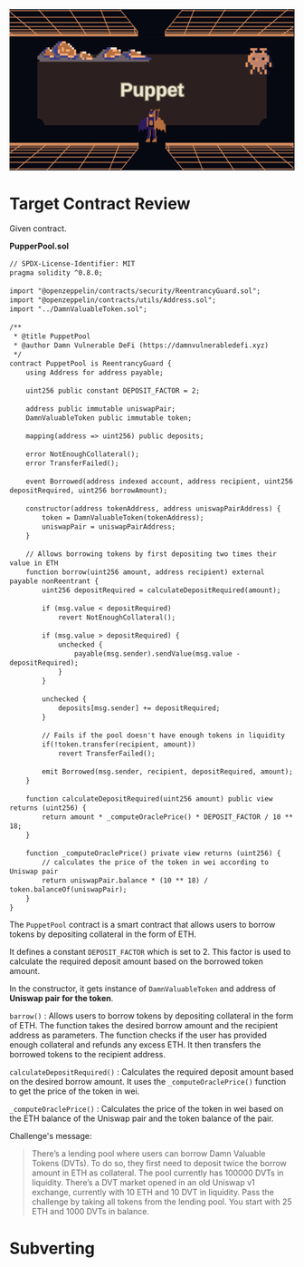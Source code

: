 <img src="https://github.com/wasny0ps/Damn-Vulnerable-DeFi/blob/main/src/8.png">

# Target Contract Review

Given contract.

**PupperPool.sol**

```solidity
// SPDX-License-Identifier: MIT
pragma solidity ^0.8.0;

import "@openzeppelin/contracts/security/ReentrancyGuard.sol";
import "@openzeppelin/contracts/utils/Address.sol";
import "../DamnValuableToken.sol";

/**
 * @title PuppetPool
 * @author Damn Vulnerable DeFi (https://damnvulnerabledefi.xyz)
 */
contract PuppetPool is ReentrancyGuard {
    using Address for address payable;

    uint256 public constant DEPOSIT_FACTOR = 2;

    address public immutable uniswapPair;
    DamnValuableToken public immutable token;

    mapping(address => uint256) public deposits;

    error NotEnoughCollateral();
    error TransferFailed();

    event Borrowed(address indexed account, address recipient, uint256 depositRequired, uint256 borrowAmount);

    constructor(address tokenAddress, address uniswapPairAddress) {
        token = DamnValuableToken(tokenAddress);
        uniswapPair = uniswapPairAddress;
    }

    // Allows borrowing tokens by first depositing two times their value in ETH
    function borrow(uint256 amount, address recipient) external payable nonReentrant {
        uint256 depositRequired = calculateDepositRequired(amount);

        if (msg.value < depositRequired)
            revert NotEnoughCollateral();

        if (msg.value > depositRequired) {
            unchecked {
                payable(msg.sender).sendValue(msg.value - depositRequired);
            }
        }

        unchecked {
            deposits[msg.sender] += depositRequired;
        }

        // Fails if the pool doesn't have enough tokens in liquidity
        if(!token.transfer(recipient, amount))
            revert TransferFailed();

        emit Borrowed(msg.sender, recipient, depositRequired, amount);
    }

    function calculateDepositRequired(uint256 amount) public view returns (uint256) {
        return amount * _computeOraclePrice() * DEPOSIT_FACTOR / 10 ** 18;
    }

    function _computeOraclePrice() private view returns (uint256) {
        // calculates the price of the token in wei according to Uniswap pair
        return uniswapPair.balance * (10 ** 18) / token.balanceOf(uniswapPair);
    }
}
```

The `PuppetPool` contract is a smart contract that allows users to borrow tokens by depositing collateral in the form of ETH.

It defines a constant `DEPOSIT_FACTOR` which is set to 2. This factor is used to calculate the required deposit amount based on the borrowed token amount.

In the constructor, it gets instance of `DamnValuableToken` and address of **Uniswap pair for the token**.

`barrow()` : Allows users to borrow tokens by depositing collateral in the form of ETH. The function takes the desired borrow amount and the recipient address as parameters. The function checks if the user has provided enough collateral and refunds any excess ETH. It then transfers the borrowed tokens to the recipient address.

`calculateDepositRequired()` : Calculates the required deposit amount based on the desired borrow amount. It uses the `_computeOraclePrice()` function to get the price of the token in wei.

`_computeOraclePrice()` : Calculates the price of the token in wei based on the ETH balance of the Uniswap pair and the token balance of the pair.


Challenge's message:

> There’s a lending pool where users can borrow Damn Valuable Tokens (DVTs). To do so, they first need to deposit twice the borrow amount in ETH as collateral. The pool currently has 100000 DVTs in liquidity.
There’s a DVT market opened in an old Uniswap v1 exchange, currently with 10 ETH and 10 DVT in liquidity.
Pass the challenge by taking all tokens from the lending pool. You start with 25 ETH and 1000 DVTs in balance.

# Subverting


